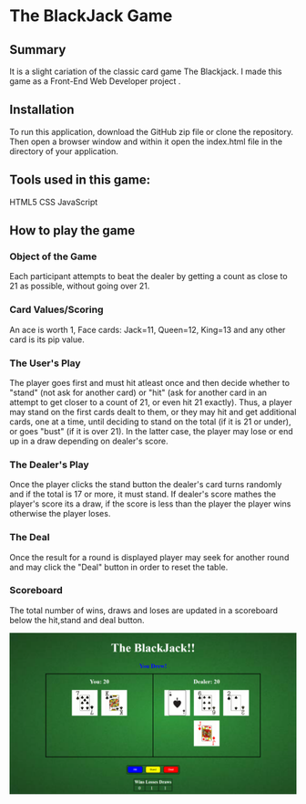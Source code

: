 # The BlackJack Game

## Summary
It is a slight cariation of the classic card game The Blackjack. I made this game as a Front-End Web Developer project .

## Installation
To run this application, download the GitHub zip file or clone the repository. Then open a browser window and within it open the index.html file in the directory of your application.

## Tools used in this game:
HTML5 
CSS
JavaScript

## How to play the game

### Object of the Game
Each participant attempts to beat the dealer by getting a count as close to 21 as possible, without going over 21.

### Card Values/Scoring
An ace is worth 1, Face cards: Jack=11, Queen=12, King=13 and any other card is its pip value.

### The User's Play
The player goes first and must hit atleast once and then decide whether to "stand" (not ask for another card) or "hit" (ask for another card in an attempt to get closer to a count of 21, or even hit 21 exactly). Thus, a player may stand on the first cards dealt to them, or they may hit and get additional cards, one at a time, until deciding to stand on the total (if it is 21 or under), or goes "bust" (if it is over 21). In the latter case, the player may lose or end up in a draw depending on dealer's score.

### The Dealer's Play
Once the player clicks the stand button the dealer's card turns randomly and if the total is 17 or more, it must stand. If dealer's score mathes the player's score its a draw, if the score is less than the player the player wins otherwise the player loses. 

### The Deal
Once the result for a round is displayed player may seek for another round and may click the "Deal" button in order to reset the table.

### Scoreboard
The total number of wins, draws and loses are updated in a scoreboard below the hit,stand and deal button.

![Game](./images/BlackjackGame.png)